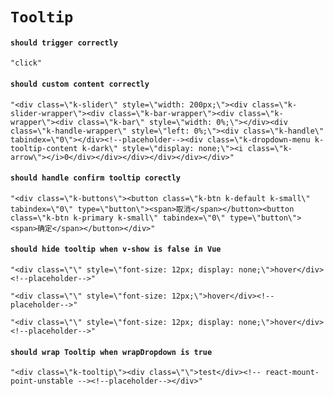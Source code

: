 # `Tooltip`

#### `should trigger correctly`

```
"click"
```

#### `should custom content correctly`

```
"<div class=\"k-slider\" style=\"width: 200px;\"><div class=\"k-slider-wrapper\"><div class=\"k-bar-wrapper\"><div class=\"k-wrapper\"><div class=\"k-bar\" style=\"width: 0%;\"></div><div class=\"k-handle-wrapper\" style=\"left: 0%;\"><div class=\"k-handle\" tabindex=\"0\"></div><!--placeholder--><div class=\"k-dropdown-menu k-tooltip-content k-dark\" style=\"display: none;\"><i class=\"k-arrow\"></i>0</div></div></div></div></div></div>"
```

#### `should handle confirm tooltip corectly`

```
"<div class=\"k-buttons\"><button class=\"k-btn k-default k-small\" tabindex=\"0\" type=\"button\"><span>取消</span></button><button class=\"k-btn k-primary k-small\" tabindex=\"0\" type=\"button\"><span>确定</span></button></div>"
```

#### `should hide tooltip when v-show is false in Vue`

```
"<div class=\"\" style=\"font-size: 12px; display: none;\">hover</div><!--placeholder-->"
```

```
"<div class=\"\" style=\"font-size: 12px;\">hover</div><!--placeholder-->"
```

```
"<div class=\"\" style=\"font-size: 12px; display: none;\">hover</div><!--placeholder-->"
```

#### `should wrap Tooltip when wrapDropdown is true`

```
"<div class=\"k-tooltip\"><div class=\"\">test</div><!-- react-mount-point-unstable --><!--placeholder--></div>"
```

